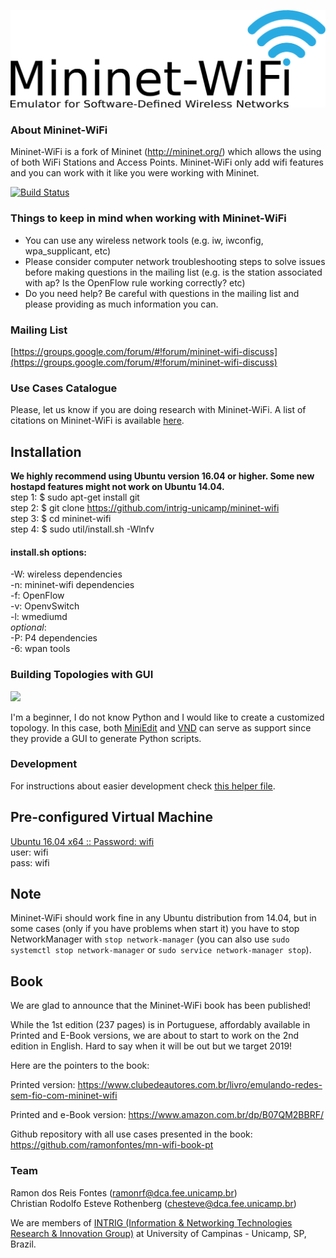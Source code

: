 ![](https://github.com/ramonfontes/miscellaneous/blob/master/mininet-wifi/mininet-wifi-logo.png)

### About Mininet-WiFi
Mininet-WiFi is a fork of Mininet (http://mininet.org/) which allows the using of both WiFi Stations and Access Points. Mininet-WiFi only add wifi features and you can work with it like you were working with Mininet.   

[![Build Status](https://travis-ci.org/intrig-unicamp/mininet-wifi.svg?branch=master)](https://travis-ci.org/intrig-unicamp/mininet-wifi)

### Things to keep in mind when working with Mininet-WiFi   
* You can use any wireless network tools (e.g. iw, iwconfig, wpa_supplicant, etc)    
* Please consider computer network troubleshooting steps to solve issues before making questions in the mailing list (e.g. is the station associated with ap? Is the OpenFlow rule working correctly? etc)   
* Do you need help? Be careful with questions in the mailing list and please providing as much information you can.

### Mailing List  
[https://groups.google.com/forum/#!forum/mininet-wifi-discuss](https://groups.google.com/forum/#!forum/mininet-wifi-discuss) 

### Use Cases Catalogue   
Please, let us know if you are doing research with Mininet-WiFi. A list of citations on Mininet-WiFi is available [here](https://docs.google.com/spreadsheets/d/1laEhejMg6th-Urgc-_RqBi2H6m308Rnh9uJpKZavEio/edit?usp=sharing).     

## Installation  
**We highly recommend using Ubuntu version 16.04 or higher. Some new hostapd features might not work on Ubuntu 14.04.**  
step 1: $ sudo apt-get install git  
step 2: $ git clone https://github.com/intrig-unicamp/mininet-wifi  
step 3: $ cd mininet-wifi  
step 4: $ sudo util/install.sh -Wlnfv  
#### install.sh options:   
-W: wireless dependencies   
-n: mininet-wifi dependencies    
-f: OpenFlow   
-v: OpenvSwitch   
-l: wmediumd   
_optional_:  
-P: P4 dependencies    
-6: wpan tools

### Building Topologies with GUI

![](https://github.com/ramonfontes/vnd/blob/master/miniedit.png)

I'm a beginner, I do not know Python and I would like to create a customized topology. In this case, both [MiniEdit](https://github.com/intrig-unicamp/mininet-wifi/blob/master/examples/miniedit.py) and [VND](https://github.com/ramonfontes/vnd) can serve as support since they provide a GUI to generate Python scripts. 


### Development
For instructions about easier development check [this helper file](doc/dev_help.md).

## Pre-configured Virtual Machine    
[Ubuntu 16.04 x64 :: Password: wifi](https://intrig.dca.fee.unicamp.br:8840/owncloud/index.php/s/1RS9FM5gWI43NDT)      
user: wifi   
pass: wifi   
   
## Note
Mininet-WiFi should work fine in any Ubuntu distribution from 14.04, but in some cases (only if you have problems when start it) you have to stop NetworkManager with `stop network-manager` (you can also use `sudo systemctl stop network-manager` or `sudo service network-manager stop`).    

## Book  
We are glad to announce that the Mininet-WiFi book has been published!   
  
While the 1st edition (237 pages) is in Portuguese, affordably available in Printed and E-Book versions, we are about to start to work on the 2nd edition in English. Hard to say when it will be out but we target 2019!   

Here are the pointers to the book:   

Printed version: https://www.clubedeautores.com.br/livro/emulando-redes-sem-fio-com-mininet-wifi   

Printed and e-Book version: https://www.amazon.com.br/dp/B07QM2BBRF/

Github repository with all use cases presented in the book:   
https://github.com/ramonfontes/mn-wifi-book-pt   

### Team
Ramon dos Reis Fontes (ramonrf@dca.fee.unicamp.br)  
Christian Rodolfo Esteve Rothenberg (chesteve@dca.fee.unicamp.br)  

We are members of [INTRIG (Information & Networking Technologies Research & Innovation Group)](http://intrig.dca.fee.unicamp.br) at University of Campinas - Unicamp, SP, Brazil.
